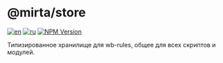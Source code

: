 # @mirta/store

[![en](https://img.shields.io/badge/lang-en-dimgray.svg?style=flat-square)](https://github.com/wb-mirta/core/blob/latest/packages/mirta-store/README.md)
[![ru](https://img.shields.io/badge/lang-ru-olivedrab.svg?style=flat-square)](https://github.com/wb-mirta/core/blob/latest/packages/mirta-store/README.ru.md)
[![NPM Version](https://img.shields.io/npm/v/@mirta/store?style=flat-square)](https://npmjs.com/package/@mirta/store)

Типизированное хранилище для wb-rules, общее для всех скриптов и модулей.
